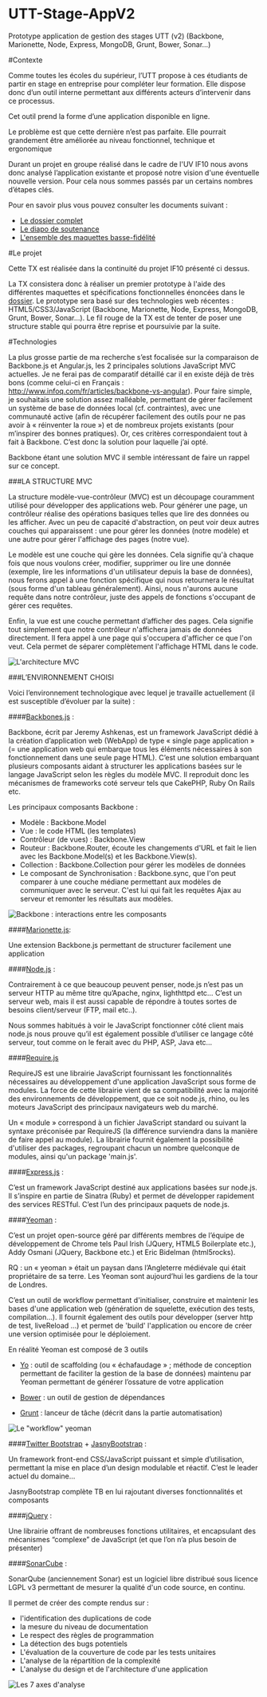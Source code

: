 UTT-Stage-AppV2
===============

Prototype application de gestion des stages UTT (v2) (Backbone, Marionette, Node, Express, MongoDB, Grunt, Bower, Sonar...)

#Contexte 

Comme toutes les écoles du supérieur, l’UTT propose à ces étudiants de partir en stage en entreprise pour compléter leur formation. Elle dispose donc d’un outil interne permettant aux différents acteurs  d’intervenir dans ce processus.

Cet outil prend la forme d’une application disponible en ligne.

Le problème est que cette dernière n’est pas parfaite. Elle pourrait grandement être améliorée au niveau fonctionnel, technique et ergonomique

Durant un projet en groupe réalisé dans le cadre de l'UV IF10 nous avons donc analysé l’application existante et proposé notre vision d'une éventuelle nouvelle version. Pour cela nous sommes passés par un certains nombres d’étapes clés. 

Pour en savoir plus vous pouvez consulter les documents suivant : 
- [Le dossier complet](http://florian-bruniaux.fr/UTT/UTT-Stage-AppV2/Dossier.pdf)
- [Le diapo de soutenance](http://florian-bruniaux.fr/UTT/UTT-Stage-AppV2/Soutenance.pdf)
- [L'ensemble des maquettes basse-fidélité](http://florian-bruniaux.fr/UTT/UTT-Stage-AppV2/Maquettes.pdf)

#Le projet

Cette TX est réalisée dans la continuité du projet IF10 présenté ci dessus.

La TX consistera donc à réaliser un premier prototype à l'aide des différentes maquettes et spécifications fonctionnelles énoncées dans le [dossier](http://florian-bruniaux.fr/UTT/UTT-Stage-AppV2/Dossier.pdf). Le prototype sera basé sur des technologies web récentes : HTML5/CSS3/JavaScript (Backbone, Marionette, Node, Express, MongoDB, Grunt, Bower, Sonar...). Le fil rouge de la TX est de tenter de poser une structure stable qui pourra être reprise et poursuivie par la suite.

#Technologies

La plus grosse partie de ma recherche s’est focalisée sur la comparaison de Backbone.js et Angular.js, les 2 principales solutions JavaScript MVC actuelles. Je ne ferai pas de comparatif détaillé car il en existe déjà de très bons (comme celui-ci en Français : http://www.infoq.com/fr/articles/backbone-vs-angular). Pour faire simple, je souhaitais une solution assez malléable, permettant de gérer facilement un système de base de données local (cf. contraintes), avec une communauté active (afin de récupérer facilement des outils pour ne pas avoir à « réinventer la roue ») et de nombreux projets existants (pour m’inspirer des bonnes pratiques). Or, ces critères correspondaient tout à fait à Backbone. C’est donc la solution pour laquelle j’ai opté.

Backbone étant une solution MVC il semble intéressant de faire un rappel sur ce concept. 

###LA STRUCTURE MVC

La structure modèle-vue-contrôleur (MVC) est un découpage couramment utilisé pour développer des applications web. Pour générer une page, un contrôleur réalise des opérations basiques telles que lire des données ou les afficher. Avec un peu de capacité d'abstraction, on peut voir deux autres couches qui apparaissent : une pour gérer les données (notre modèle) et une autre pour gérer l'affichage des pages (notre vue).

Le modèle est une couche qui gère les données. Cela signifie qu'à chaque fois que nous voulons créer, modifier, supprimer ou lire une donnée (exemple, lire les informations d'un utilisateur depuis la base de données), nous ferons appel à une fonction spécifique qui nous retournera le résultat (sous forme d'un tableau généralement). Ainsi, nous n'aurons aucune requête dans notre contrôleur, juste des appels de fonctions s'occupant de gérer ces requêtes.

Enfin, la vue est une couche permettant d’afficher des pages. Cela signifie tout simplement que notre contrôleur n'affichera jamais de données directement. Il fera appel à une page qui s'occupera d'afficher ce que l'on veut. Cela permet de séparer complètement l'affichage HTML dans le code.

![L'architecture MVC](http://baptiste-wicht.developpez.com/tutoriels/conception/mvc/images/mvc.png)

###L’ENVIRONNEMENT CHOISI 

Voici l’environnement technologique avec lequel je travaille actuellement (il est susceptible d’évoluer par la suite) :

####[Backbones.js](http://backbonejs.org) : 

Backbone, écrit par Jeremy Ashkenas, est un framework JavaScript dédié à la création d’application web (WebApp) de type « single page application » (= une application web qui embarque tous les éléments nécessaires à son fonctionnement dans une seule page HTML). C’est une solution embarquant plusieurs composants aidant à structurer les applications basées sur le langage JavaScript selon les règles du modèle MVC. Il reproduit donc les mécanismes de frameworks coté serveur tels que CakePHP, Ruby On Rails etc.

Les principaux composants Backbone :

- Modèle : Backbone.Model
- Vue : le code HTML (les templates)
- Contrôleur (de vues) : Backbone.View
- Routeur : Backbone.Router, écoute les changements d'URL et fait le lien avec les Backbone.Model(s) et les Backbone.View(s).
- Collection : Backbone.Collection pour gérer les modèles de données 
-	Le composant de Synchronisation : Backbone.sync, que l'on peut comparer à une couche médiane permettant aux modèles de communiquer avec le serveur. C'est lui qui fait les requêtes Ajax au serveur et remonter les résultats aux modèles.

 
![Backbone : interactions entre les composants](http://addyosmani.github.io/backbone-fundamentals/img/backbone_mvc.png)

####[Marionette.js](http://marionettejs.com/):

Une extension Backbone.js permettant de structurer facilement une application

####[Node.js](http://nodejs.org) : 
	
Contrairement à ce que beaucoup peuvent penser, node.js n’est pas un serveur HTTP au même titre qu’Apache, nginx, lighthttpd etc… C’est un serveur web, mais il est aussi capable de répondre à toutes sortes de besoins client/serveur (FTP, mail etc..).

Nous sommes habitués à voir le JavaScript fonctionner côté client mais node.js nous prouve qu’il est également possible d’utiliser ce langage côté serveur, tout comme on le ferait avec du PHP, ASP, Java etc…

####[Require.js](http://requirejs.org) 

RequireJS est une librairie JavaScript fournissant les fonctionnalités nécessaires au développement d'une application JavaScript sous forme de modules. La force de cette librairie vient de sa compatibilité avec la majorité des environnements de développement, que ce soit node.js, rhino, ou les moteurs JavaScript des principaux navigateurs web du marché.

Un « module » correspond à un fichier JavaScript standard ou suivant la syntaxe préconisée par RequireJS (la différence surviendra dans la manière de faire appel au module). La librairie fournit également la possibilité d'utiliser des packages, regroupant chacun un nombre quelconque de modules, ainsi qu'un package 'main.js'.

####[Express.js](http://expressjs.com) : 

C’est un framework JavaScript destiné aux applications basées sur node.js. Il s’inspire en partie de Sinatra (Ruby) et permet de développer rapidement des services RESTful. C’est l’un des principaux paquets de node.js.

####[Yeoman](http://yeoman.io) : 

C’est un projet open-source géré par différents membres de l’équipe de développement de Chrome tels Paul Irish (JQuery, HTML5 Boilerplate etc.), Addy Osmani (JQuery, Backbone etc.) et Eric Bidelman (html5rocks). 

RQ : un « yeoman » était un paysan dans l’Angleterre médiévale qui était propriétaire de sa terre. Les Yeoman sont aujourd’hui les gardiens de la tour de Londres.

C’est un outil de workflow permettant d'initialiser, construire et maintenir les bases d'une application web (génération de squelette, exécution des tests, compilation…). Il fournit également des outils pour développer (server http de test, liveReload ...) et permet de 'build' l'application ou encore de créer une version optimisée pour le déploiement.

En réalité Yeoman est composé de 3 outils

- [Yo](https://github.com/yeoman/yo) : outil de scaffolding (ou « échafaudage » ; méthode de conception permettant de faciliter la gestion de la base de données) maintenu par Yeoman permettant de générer l’ossature de votre application

- [Bower](http://bower.io/) : un outil de gestion de dépendances

- [Grunt](http://gruntjs.com/) : lanceur de tâche (décrit dans la partie automatisation)
 
![Le "workflow" yeoman](https://lh4.googleusercontent.com/1uzky6bqzKv2laHxKHvVUrnLQdi6pWfFKS0eaBK3VW3yrDToKZAGKmfm8PCpnfAtEDZtZX1pcApIp3WvND4pbbJQekWYbojHmzG9HTDzu0DILkYQptjjAP_ZTQ)

####[Twitter Bootstrap](http://getbootstrap.com) + [JasnyBootstrap](http://jasny.github.io/bootstrap/) : 

Un framework front-end CSS/JavaScript puissant et simple d’utilisation, permettant la mise en place d’un design modulable et réactif. C’est le leader actuel du domaine…

JasnyBootstrap complète TB en lui rajoutant diverses fonctionnalités et composants

####[jQuery](http://jquery.com) :

Une librairie offrant de nombreuses fonctions utilitaires, et encapsulant des mécanismes “complexe” de JavaScript (et que l’on n’a plus besoin de présenter)

####[SonarCube](http://sonarqube.org/) :

SonarQube (anciennement Sonar) est un logiciel libre distribué sous licence LGPL v3 permettant de mesurer la qualité d'un code source, en continu.

Il permet de créer des compte rendus sur :
- l'identification des duplications de code
- la mesure du niveau de documentation
- Le respect des règles de programmation
- La détection des bugs potentiels
- L'évaluation de la couverture de code par les tests unitaires
- L'analyse de la répartition de la complexité
- L'analyse du design et de l'architecture d'une application

![Les 7 axes d'analyse](http://slauncha.dyndns.org/data/images/7axes.png)




